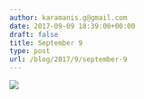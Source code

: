 ```yaml
---
author: karamanis.g@gmail.com
date: 2017-09-09 18:39:00+00:00
draft: false
title: September 9
type: post
url: /blog/2017/9/september-9
---
```




  
   ![](https://images.squarespace-cdn.com/content/v1/4f3f61bae4b063b909445965/1504962430895-YGNRBQZNVVQ2ANVEFSHI/ke17ZwdGBToddI8pDm48kJUlZr2Ql5GtSKWrQpjur5t7gQa3H78H3Y0txjaiv_0fDoOvxcdMmMKkDsyUqMSsMWxHk725yiiHCCLfrh8O1z5QPOohDIaIeljMHgDF5CVlOqpeNLcJ80NK65_fV7S1UfNdxJhjhuaNor070w_QAc94zjGLGXCa1tSmDVMXf8RUVhMJRmnnhuU1v2M8fLFyJw/IMG_2247.jpg?format=original)

  


